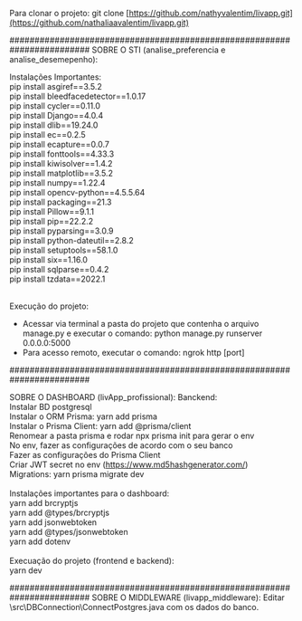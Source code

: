Para clonar o projeto: git clone [https://github.com/nathyvalentim/livapp.git](https://github.com/nathaliaavalentim/livapp.git)


########################################################################
SOBRE O STI (analise_preferencia e analise_desemepenho):

Instalações Importantes: </br>
pip install asgiref==3.5.2</br>
pip install bleedfacedetector==1.0.17</br>
pip install cycler==0.11.0</br>
pip install Django==4.0.4</br>
pip install dlib==19.24.0</br>
pip install ec==0.2.5</br>
pip install ecapture==0.0.7</br>
pip install fonttools==4.33.3</br>
pip install kiwisolver==1.4.2</br>
pip install matplotlib==3.5.2</br>
pip install numpy==1.22.4</br>
pip install opencv-python==4.5.5.64</br>
pip install packaging==21.3</br>
pip install Pillow==9.1.1</br>
pip install pip==22.2.2</br>
pip install pyparsing==3.0.9</br>
pip install python-dateutil==2.8.2</br>
pip install setuptools==58.1.0</br>
pip install six==1.16.0</br>
pip install sqlparse==0.4.2</br>
pip install tzdata==2022.1</br>
</br>

Execução do projeto:
- Acessar via terminal a pasta do projeto que contenha o arquivo manage.py e executar o comando: python manage.py runserver 0.0.0.0:5000
- Para acesso remoto, executar o comando: ngrok http [port]


########################################################################

SOBRE O DASHBOARD (livApp_profissional):
Banckend:</br>
Instalar BD postgresql</br>
Instalar o ORM Prisma: yarn add prisma</br>
Instalar o Prisma Client: yarn add @prisma/client</br>
Renomear a pasta prisma e rodar npx prisma init para gerar o env</br>
No env, fazer as configurações de acordo com o seu banco</br>
Fazer as configurações do Prisma Client<br/>
Criar JWT secret no env (https://www.md5hashgenerator.com/)</br>
Migrations: yarn prisma migrate dev</br>
</br>
Instalações importantes para o dashboard:</br>
yarn add brcryptjs</br>
yarn add @types/brcryptjs</br>
yarn add jsonwebtoken   </br>
yarn add @types/jsonwebtoken</br>
yarn add dotenv</br>
</br>
Execuação do projeto (frontend e backend):</br>
yarn dev</br>

########################################################################
SOBRE O MIDDLEWARE (livapp_middleware):
Editar \src\DBConnection\ConnectPostgres.java com os dados do banco.

